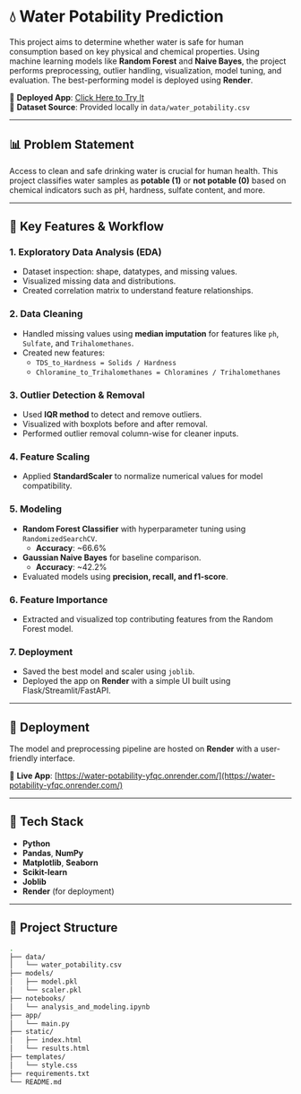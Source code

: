 # 💧 Water Potability Prediction

This project aims to determine whether water is safe for human consumption based on key physical and chemical properties. Using machine learning models like **Random Forest** and **Naive Bayes**, the project performs preprocessing, outlier handling, visualization, model tuning, and evaluation. The best-performing model is deployed using **Render**.

🔗 **Deployed App**: [Click Here to Try It](https://water-potability-yfqc.onrender.com/)  
📂 **Dataset Source**: Provided locally in `data/water_potability.csv`

---

## 📊 Problem Statement

Access to clean and safe drinking water is crucial for human health. This project classifies water samples as **potable (1)** or **not potable (0)** based on chemical indicators such as pH, hardness, sulfate content, and more.

---

## 🧪 Key Features & Workflow

### 1. Exploratory Data Analysis (EDA)
- Dataset inspection: shape, datatypes, and missing values.
- Visualized missing data and distributions.
- Created correlation matrix to understand feature relationships.

### 2. Data Cleaning
- Handled missing values using **median imputation** for features like `ph`, `Sulfate`, and `Trihalomethanes`.
- Created new features:
  - `TDS_to_Hardness = Solids / Hardness`
  - `Chloramine_to_Trihalomethanes = Chloramines / Trihalomethanes`

### 3. Outlier Detection & Removal
- Used **IQR method** to detect and remove outliers.
- Visualized with boxplots before and after removal.
- Performed outlier removal column-wise for cleaner inputs.

### 4. Feature Scaling
- Applied **StandardScaler** to normalize numerical values for model compatibility.

### 5. Modeling
- **Random Forest Classifier** with hyperparameter tuning using `RandomizedSearchCV`.
  - **Accuracy**: ~66.6%
- **Gaussian Naive Bayes** for baseline comparison.
  - **Accuracy**: ~42.2%
- Evaluated models using **precision, recall, and f1-score**.

### 6. Feature Importance
- Extracted and visualized top contributing features from the Random Forest model.

### 7. Deployment
- Saved the best model and scaler using `joblib`.
- Deployed the app on **Render** with a simple UI built using Flask/Streamlit/FastAPI.

---

## 🚀 Deployment

The model and preprocessing pipeline are hosted on **Render** with a user-friendly interface.

🔗 **Live App**: [https://water-potability-yfqc.onrender.com/](https://water-potability-yfqc.onrender.com/)

---

## 🧠 Tech Stack

- **Python**
- **Pandas**, **NumPy**
- **Matplotlib**, **Seaborn**
- **Scikit-learn**
- **Joblib**
- **Render** (for deployment)

---


## 📁 Project Structure

```bash
.
├── data/
│   └── water_potability.csv
├── models/
│   ├── model.pkl
│   └── scaler.pkl
├── notebooks/
│   └── analysis_and_modeling.ipynb
├── app/ 
│   └── main.py
├── static/
│   ├── index.html
│   └── results.html
├── templates/
│   └── style.css
├── requirements.txt
└── README.md
